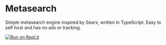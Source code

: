 # Metasearch

Simple metasearch engine inspired by Searx, written in TypeScript. Easy to self host and has no ads or tracking.

[![Run on Repl.it](https://repl.it/badge/github/birajrai/metasearch)](https://repl.it/github/birajrai/metasearch)
